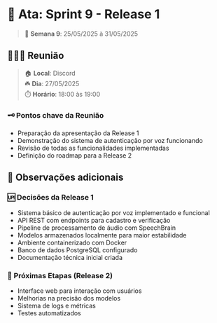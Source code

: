 # 📓 Ata: Sprint 9 - Release 1

> 📆 **Semana 9**: 25/05/2025 à 31/05/2025

## 🧑🏻‍💻 Reunião

> 🏠 **Local**: Discord<br/>
> ☘️ **Dia**: 27/05/2025<br/>
> ⏱️ **Horário**: 18:00 às 19:00

### 🗝️ Pontos chave da Reunião

- Preparação da apresentação da Release 1
- Demonstração do sistema de autenticação por voz funcionando
- Revisão de todas as funcionalidades implementadas
- Definição do roadmap para a Release 2

## 👀 Observações adicionais

### 🆙 Decisões da Release 1

- Sistema básico de autenticação por voz implementado e funcional
- API REST com endpoints para cadastro e verificação
- Pipeline de processamento de áudio com SpeechBrain
- Modelos armazenados localmente para maior estabilidade
- Ambiente containerizado com Docker
- Banco de dados PostgreSQL configurado
- Documentação técnica inicial criada

### 🎯 Próximas Etapas (Release 2)

- Interface web para interação com usuários
- Melhorias na precisão dos modelos
- Sistema de logs e métricas
- Testes automatizados
